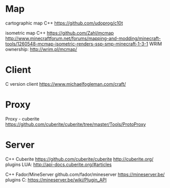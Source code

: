 
Map
====

cartographic map C++
https://github.com/udoprog/c10t

isometric map C++
https://github.com/Zahl/mcmap
http://www.minecraftforum.net/forums/mapping-and-modding/minecraft-tools/1260548-mcmap-isometric-renders-ssp-smp-minecraft-1-3-1
WRIM ownership: http://wrim.pl/mcmap/

Client
=======

C version client
https://www.michaelfogleman.com/craft/


Proxy
=======

Proxy - cuberite
https://github.com/cuberite/cuberite/tree/master/Tools/ProtoProxy

Server
=======

C++ Cuberite
https://github.com/cuberite/cuberite
http://cuberite.org/
plugins LUA: http://api-docs.cuberite.org/#articles

C++ Fador/MineServer
github.com/fador/mineserver
https://mineserver.be/
plugins C: https://mineserver.be/wiki/Plugin_API
